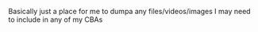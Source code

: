 Basically just a place for me to dumpa any files/videos/images I may need to include in any of my CBAs
